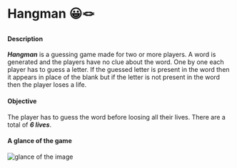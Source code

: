 # Hangman 😀🪢

#### Description
***Hangman*** is a guessing game made for two or more players. A word is generated and the players have no clue about the word. One by one each player has to guess a letter. If the guessed letter is present in the word then it appears in place of the blank but if the letter is not present in the word then the player loses a life. 

#### Objective
The player has to guess the word before loosing all their lives. There are a total of ***6 lives***.

#### A glance of the game
![glance of the image](https://user-images.githubusercontent.com/53508296/183737114-c431e7db-2729-4b14-bb2d-660ec621f3c0.png)


